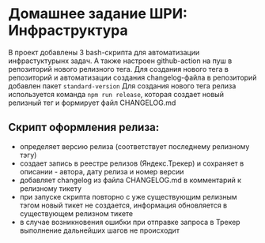 # Домашнее задание ШРИ: Инфраструктура

В проект добавлены 3 bash-скрипта для автоматизации инфрастуктурынх задач. А также настроен github-action на пуш в репозиторий нового релизного тега.
Для создания нового тега в репозиторий и автоматизации создания changelog-файла в репозиторий добавлен пакет `standard-version`
Для создания нового тега релиза используется команда `npm run release`, которая создает новый релизный тег и формирует файл CHANGELOG.md

## Скрипт оформления релиза:

- определяет версию релиза (соответствует последнему релизному тэгу)
- создает запись в реестре релизов (Яндекс.Трекер) и сохраняет в описании - автора, дату релиза и номер версии
- добавляет changelog из файла CHANGELOG.md в комментарий к релизному тикету
- при запуске скрипта повторно с уже существующим релизным тэгом новый тикет не создается, информация обновляется в существующем релизном тикете
- в случае возникновения ошибки при отправке запроса в Трекер выполнение дальнейших шагов не происходит
